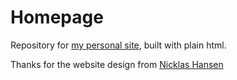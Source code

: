 # Homepage
Repository for [my personal site](https://tothebeginning.github.io), built with plain html.

Thanks for the website design from [Nicklas Hansen](https://nicklashansen.github.io/)
